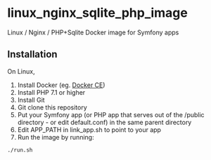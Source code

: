 # linux_nginx_sqlite_php_image
Linux / Nginx / PHP+Sqlite Docker image for Symfony apps

## Installation
On Linux,
1. Install Docker (eg. [Docker CE](https://docs.docker.com/install/linux/docker-ce/debian/#install-using-the-repository))
1. Install PHP 7.1 or higher
1. Install Git
1. Git clone this repository
1. Put your Symfony app (or PHP app that serves out of the /public directory - or edit default.conf) in the same parent directory
1. Edit APP_PATH in link_app.sh to point to your app
1. Run the image by running:
```bash
./run.sh
```
